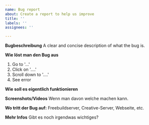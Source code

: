 ```yaml
---
name: Bug report
about: Create a report to help us improve
title: ''
labels: ''
assignees: ''

---
```


**Bugbeschreibung**
A clear and concise description of what the bug is.

**Wie löst man den Bug aus**
1. Go to '...'
2. Click on '....'
3. Scroll down to '....'
4. See error

**Wie soll es eigentlich funktionieren**


**Screenshots/Videos**
Wenn man davon welche machen kann.

**Wo tritt der Bug auf:**
Freebuildserver, Creative-Server, Webseite, etc.

**Mehr Infos**
Gibt es noch irgendwas wichtiges?

